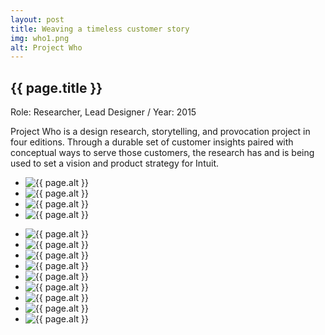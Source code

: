 ```yaml
---
layout: post
title: Weaving a timeless customer story
img: who1.png
alt: Project Who
---
```

<section>
  <h1>{{ page.title }}</h1>
  <p class="meta">Role: Researcher, Lead Designer <span class="lt">/</span> Year: 2015</p>
  <p>Project Who is a design research, storytelling, and provocation project in four editions. Through a durable set of customer insights paired with conceptual ways to serve those customers, the research has and is being used to set a vision and product strategy for Intuit.</p>
</section>

<ul class="grid fade grid-full" id="grid-full">
  <li><img src="{{ site.url }}/img/work/who2.png" alt="{{ page.alt }}" /></li>
  <li><img src="{{ site.url }}/img/work/who12.jpg" alt="{{ page.alt }}" /></li>
  <li><img src="{{ site.url }}/img/work/who13.jpg" alt="{{ page.alt }}" /></li>
  <li><img src="{{ site.url }}/img/work/who14.jpg" alt="{{ page.alt }}" /></li>
</ul>

<ul class="grid fade" id="grid">
  <li><img src="{{ site.url }}/img/work/who3.jpg" alt="{{ page.alt }}" /></li>
  <li><img src="{{ site.url }}/img/work/who4.jpg" alt="{{ page.alt }}" /></li>
  <li><img src="{{ site.url }}/img/work/who5.jpg" alt="{{ page.alt }}" /></li>
  <li><img src="{{ site.url }}/img/work/who6.jpg" alt="{{ page.alt }}" /></li>
  <li><img src="{{ site.url }}/img/work/who7.jpg" alt="{{ page.alt }}" /></li>
  <li><img src="{{ site.url }}/img/work/who8.jpg" alt="{{ page.alt }}" /></li>
  <li><img src="{{ site.url }}/img/work/who9.jpg" alt="{{ page.alt }}" /></li>
  <li><img src="{{ site.url }}/img/work/who10.jpg" alt="{{ page.alt }}" /></li>
  <li><img src="{{ site.url }}/img/work/who11.jpg" alt="{{ page.alt }}" /></li>
</ul>